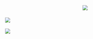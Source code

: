 <img align="right" src="https://visitor-badge.laobi.icu/badge?page_id=tengxiao-song.tengxiao-song" />

<h1 align="center">
  <a href="https://git.io/typing=svg">
    <img src="https://readme-typing-svg.herokuapp.com/?font=Righteous&size=35&center=true&vCenter=true&width=500&height=70&duration=4000&lines=Hi+There!+👋;+I'm+Tengxiao+Song!;"/>
  </a>
</h1>
<div align="center">
  <a href="mailto:tengxiao@seas.upenn.edu">
    <img src="https://img.shields.io/badge/Gmail-333333?style=for-the-badge&logo=gmail&logoColor=red" />
  </a>
</div>



<!--
**tengxiao-song/tengxiao-song** is a ✨ _special_ ✨ repository because its `README.md` (this file) appears on your GitHub profile.

Here are some ideas to get you started:

- 🔭 I’m currently working on ...
- 🌱 I’m currently learning ...
- 👯 I’m looking to collaborate on ...
- 🤔 I’m looking for help with ...
- 💬 Ask me about ...
- 📫 How to reach me: ...
- 😄 Pronouns: ...
- ⚡ Fun fact: ...
-->
